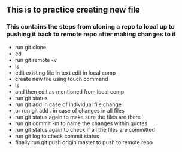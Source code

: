 ## This is to practice creating new file

### This contains the steps from cloning a repo to local up to pushing it back to remote repo after making changes to it

* run git clone
* cd
* run git remote -v
* ls
* edit existing file in text edit in local comp
* create new file using touch command
* ls
* and then edit as mentioned from local comp
* run git status 
* run git add <file> in case of individual file change
* or run git add . in case of changes in all files
* run git status again to make sure the files are there
* run git commit -m to name the changes within quotes
* run git status again to check if all the files are committed
* run git log to check commit status
* finally run git push origin master to push to remote repo